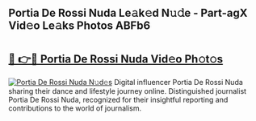 ## Portia De Rossi Nuda Le𝚊k𝚎d N𝚞𝚍e - Part-agX Vid𝚎o Le𝚊ks Photos ABFb6

# <h2><a href="http://fbbgn6a.evod.top/?m=Portia+De+Rossi+Nuda">🔗 👉🔴 Portia De Rossi Nuda Vid𝚎o Ph𝚘t𝚘s</a></h2>

[![Portia De Rossi Nuda N𝚞d𝚎s](https://i.imgur.com/8V9OHl7.gif)](http://fbbgn6a.evod.top/?m=Portia+De+Rossi+Nuda)
Digital influencer Portia De Rossi Nuda sharing their dance and lifestyle journey online. Distinguished journalist Portia De Rossi Nuda, recognized for their insightful reporting and contributions to the world of journalism. 
